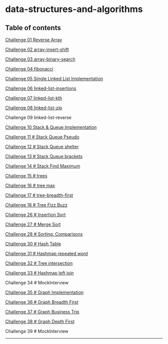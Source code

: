 # data-structures-and-algorithms

## Table of contents

[Challenge 01 Reverse Array](./readMeFiles/CC01.md)

[Challenge 02 array-insert-shift](./readMeFiles/CC02.md)

[Challenge 03 array-binary-search](./readMeFiles/CC03.md)

[Challenge 04 fibonacci](./readMeFiles/CC04.md)

[Challenge 05 Single Linked List Implementation](./readMeFiles/CC05.md)

[Challenge 06 linked-list-insertions](./readMeFiles/CC06.md)

[Challenge 07 linked-list-kth](./readMeFiles/CC07.md)

[Challenge 08 linked-list-zip](./readMeFiles/CC08.md)

Challenge 09 linked-list-reverse

[Challenge 10 Stack & Queue Implementation](./readMeFiles/CC10.md)

[Challenge 11 # Stack Queue Pseudo](./readMeFiles/CC11.md)

[Challenge 12 # Stack Queue shelter](./readMeFiles/CC12.md)

[Challenge 13 # Stack Queue brackets](./readMeFiles/CC13.md)

[Challenge 14 # Stack Find Maximum](./readMeFiles/CC14.md)

[Challenge 15 # trees](./readMeFiles/CC15.md)

[Challenge 16 # tree max](./readMeFiles/CC16.md)

[Challenge 17 # tree-breadth-first](./readMeFiles/CC17.md)

[Challenge 18 # Tree Fizz Buzz](./readMeFiles/CC18.md)

[Challenge 26 # Insertion Sort](./readMeFiles/CC26.md)

[Challenge 27 # Merge Sort](./readMeFiles/CC27.md)

[Challenge 28 # Sorting: Comparisons](./readMeFiles/CC28.md)

[Challenge 30 # Hash Table](./readMeFiles/CC30.md)

[Challenge 31 # Hashmap repeated word](./readMeFiles/CC31.md)

[Challenge 32 # Tree intersection](./readMeFiles/CC32.md)

[Challenge 33 # Hashmap left join](./readMeFiles/CC33.md)

Challenge 34 # MockInterview

[Challenge 35 # Graph Implementation](./readMeFiles/CC35.md)

[Challenge 36 # Graph Breadth First](./readMeFiles/CC36.md)

[Challenge 37 # Graph Business Trip](./readMeFiles/CC37.md)

[Challenge 38 # Graph Depth First](./readMeFiles/CC38.md)

Challenge 39 # MockInterview



---
